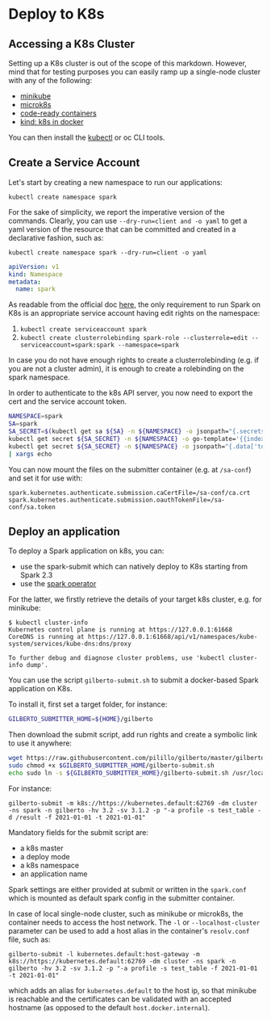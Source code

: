 # Deploy to K8s

## Accessing a K8s Cluster

Setting up a K8s cluster is out of the scope of this markdown.
However, mind that for testing purposes you can easily ramp up a single-node cluster with any of the following:
* [minikube](https://minikube.sigs.k8s.io/docs/start/)
* [microk8s](https://microk8s.io/)
* [code-ready containers](https://github.com/code-ready/crc)
* [kind: k8s in docker](https://kind.sigs.k8s.io/)

You can then install the [kubectl](https://kubernetes.io/docs/tasks/tools/) or oc CLI tools.

## Create a Service Account
Let's start by creating a new namespace to run our applications:

`kubectl create namespace spark`

For the sake of simplicity, we report the imperative version of the commands.
Clearly, you can use `--dry-run=client and -o yaml` to get a yaml version of the resource that can be committed and created in a declarative fashion, such as:

`kubectl create namespace spark --dry-run=client -o yaml`

```yaml
apiVersion: v1
kind: Namespace
metadata:
  name: spark
```

As readable from the official doc [here](https://spark.apache.org/docs/latest/running-on-kubernetes.html#rbac), the only requirement to run Spark on K8s is an appropriate service account having edit rights on the namespace:

1. `kubectl create serviceaccount spark`
2. `kubectl create clusterrolebinding spark-role --clusterrole=edit --serviceaccount=spark:spark --namespace=spark`

In case you do not have enough rights to create a clusterrolebinding (e.g. if you are not a cluster admin), it is enough to create a rolebinding on the spark namespace.

In order to authenticate to the k8s API server, you now need to export the cert and the service account token.

```bash
NAMESPACE=spark
SA=spark
SA_SECRET=$(kubectl get sa ${SA} -n ${NAMESPACE} -o jsonpath="{.secrets[].name}")
kubectl get secret ${SA_SECRET} -n ${NAMESPACE} -o go-template='{{index .data "ca.crt"}}' | base64 --decode > sa-conf/ca.crt
kubectl get secret ${SA_SECRET} -n ${NAMESPACE} -o jsonpath="{.data['token']}" | base64 --decode > sa-conf/sa.token
| xargs echo
```

You can now mount the files on the submitter container (e.g. at `/sa-conf`) and set it for use with:
```
spark.kubernetes.authenticate.submission.caCertFile=/sa-conf/ca.crt
spark.kubernetes.authenticate.submission.oauthTokenFile=/sa-conf/sa.token
```

## Deploy an application

To deploy a Spark application on k8s, you can:
* use the spark-submit which can natively deploy to K8s starting from Spark 2.3
* use the [spark operator](https://github.com/GoogleCloudPlatform/spark-on-k8s-operator)

For the latter, we firstly retrieve the details of your target k8s cluster, e.g. for minikube:
```
$ kubectl cluster-info
Kubernetes control plane is running at https://127.0.0.1:61668
CoreDNS is running at https://127.0.0.1:61668/api/v1/namespaces/kube-system/services/kube-dns:dns/proxy

To further debug and diagnose cluster problems, use 'kubectl cluster-info dump'.
```

You can use the script `gilberto-submit.sh` to submit a docker-based Spark application on K8s.

To install it, first set a target folder, for instance:

```bash
GILBERTO_SUBMITTER_HOME=${HOME}/gilberto
```

Then download the submit script, add run rights and create a symbolic link to use it anywhere:
```bash
wget https://raw.githubusercontent.com/pilillo/gilberto/master/gilberto-submit.sh --directory-prefix=$GILBERTO_SUBMITTER_HOME
sudo chmod +x $GILBERTO_SUBMITTER_HOME/gilberto-submit.sh
echo sudo ln -s ${GILBERTO_SUBMITTER_HOME}/gilberto-submit.sh /usr/local/bin/gilberto-submit
```

For instance:

```
gilberto-submit -m k8s://https://kubernetes.default:62769 -dm cluster  -ns spark -n gilberto -hv 3.2 -sv 3.1.2 -p "-a profile -s test_table -d /result -f 2021-01-01 -t 2021-01-01"
```

Mandatory fields for the submit script are:
* a k8s master
* a deploy mode
* a k8s namespace
* an application name

Spark settings are either provided at submit or written in the `spark.conf` which is mounted as default spark config in the submitter container.

In case of local single-node cluster, such as minikube or microk8s, the container needs to access the host network.
The `-l` or `--localhost-cluster` parameter can be used to add a host alias in the container's `resolv.conf` file, such as:
```
gilberto-submit -l kubernetes.default:host-gateway -m k8s://https://kubernetes.default:62769 -dm cluster -ns spark -n gilberto -hv 3.2 -sv 3.1.2 -p "-a profile -s test_table -f 2021-01-01 -t 2021-01-01"
```

which adds an alias for `kubernetes.default` to the host ip, so that minikube is reachable and the certificates can be validated with an accepted hostname (as opposed to the default `host.docker.internal`).